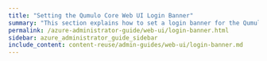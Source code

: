```yaml
---
title: "Setting the Qumulo Core Web UI Login Banner"
summary: "This section explains how to set a login banner for the Qumulo Core Web UI."
permalink: /azure-administrator-guide/web-ui/login-banner.html
sidebar: azure_administrator_guide_sidebar
include_content: content-reuse/admin-guides/web-ui/login-banner.md
---
```


